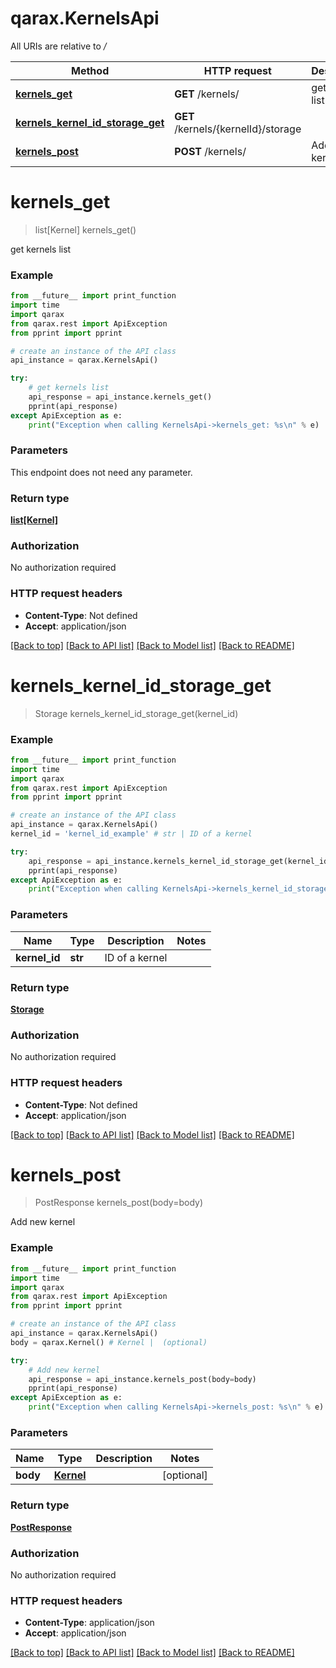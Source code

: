 # qarax.KernelsApi

All URIs are relative to */*

Method | HTTP request | Description
------------- | ------------- | -------------
[**kernels_get**](KernelsApi.md#kernels_get) | **GET** /kernels/ | get kernels list
[**kernels_kernel_id_storage_get**](KernelsApi.md#kernels_kernel_id_storage_get) | **GET** /kernels/{kernelId}/storage | 
[**kernels_post**](KernelsApi.md#kernels_post) | **POST** /kernels/ | Add new kernel

# **kernels_get**
> list[Kernel] kernels_get()

get kernels list

### Example
```python
from __future__ import print_function
import time
import qarax
from qarax.rest import ApiException
from pprint import pprint

# create an instance of the API class
api_instance = qarax.KernelsApi()

try:
    # get kernels list
    api_response = api_instance.kernels_get()
    pprint(api_response)
except ApiException as e:
    print("Exception when calling KernelsApi->kernels_get: %s\n" % e)
```

### Parameters
This endpoint does not need any parameter.

### Return type

[**list[Kernel]**](Kernel.md)

### Authorization

No authorization required

### HTTP request headers

 - **Content-Type**: Not defined
 - **Accept**: application/json

[[Back to top]](#) [[Back to API list]](../README.md#documentation-for-api-endpoints) [[Back to Model list]](../README.md#documentation-for-models) [[Back to README]](../README.md)

# **kernels_kernel_id_storage_get**
> Storage kernels_kernel_id_storage_get(kernel_id)



### Example
```python
from __future__ import print_function
import time
import qarax
from qarax.rest import ApiException
from pprint import pprint

# create an instance of the API class
api_instance = qarax.KernelsApi()
kernel_id = 'kernel_id_example' # str | ID of a kernel

try:
    api_response = api_instance.kernels_kernel_id_storage_get(kernel_id)
    pprint(api_response)
except ApiException as e:
    print("Exception when calling KernelsApi->kernels_kernel_id_storage_get: %s\n" % e)
```

### Parameters

Name | Type | Description  | Notes
------------- | ------------- | ------------- | -------------
 **kernel_id** | **str**| ID of a kernel | 

### Return type

[**Storage**](Storage.md)

### Authorization

No authorization required

### HTTP request headers

 - **Content-Type**: Not defined
 - **Accept**: application/json

[[Back to top]](#) [[Back to API list]](../README.md#documentation-for-api-endpoints) [[Back to Model list]](../README.md#documentation-for-models) [[Back to README]](../README.md)

# **kernels_post**
> PostResponse kernels_post(body=body)

Add new kernel

### Example
```python
from __future__ import print_function
import time
import qarax
from qarax.rest import ApiException
from pprint import pprint

# create an instance of the API class
api_instance = qarax.KernelsApi()
body = qarax.Kernel() # Kernel |  (optional)

try:
    # Add new kernel
    api_response = api_instance.kernels_post(body=body)
    pprint(api_response)
except ApiException as e:
    print("Exception when calling KernelsApi->kernels_post: %s\n" % e)
```

### Parameters

Name | Type | Description  | Notes
------------- | ------------- | ------------- | -------------
 **body** | [**Kernel**](Kernel.md)|  | [optional] 

### Return type

[**PostResponse**](PostResponse.md)

### Authorization

No authorization required

### HTTP request headers

 - **Content-Type**: application/json
 - **Accept**: application/json

[[Back to top]](#) [[Back to API list]](../README.md#documentation-for-api-endpoints) [[Back to Model list]](../README.md#documentation-for-models) [[Back to README]](../README.md)

